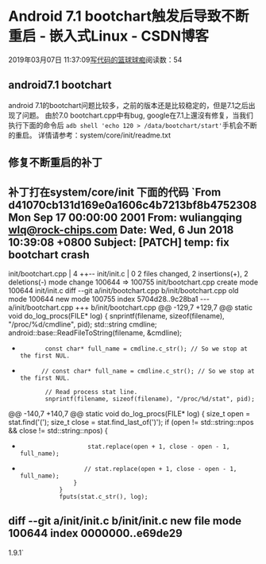 
# Android 7.1 bootchart触发后导致不断重启 - 嵌入式Linux - CSDN博客

2019年03月07日 11:37:09[写代码的篮球球痴](https://me.csdn.net/weiqifa0)阅读数：54



## android7.1 bootchart
android 7.1的bootchart问题比较多，之前的版本还是比较稳定的，但是7.1之后出现了问题。
由於7.0 bootchart.cpp中有bug, google在7.1上還沒有修复，当我们执行下面的命令后
`adb shell 'echo 120 > /data/bootchart/start'`手机会不断的重启。
详情请参考：system/core/init/readme.txt
## 修复不断重启的补丁
补丁打在system/core/init 下面的代码
`From d41070cb131d169e0a1606c4b7213bf8b4752308 Mon Sep 17 00:00:00 2001
From: wuliangqing <wlq@rock-chips.com>
Date: Wed, 6 Jun 2018 10:39:08 +0800
Subject: [PATCH] temp: fix bootchart crash
---
 init/bootchart.cpp | 4 ++--
 init/init.c        | 0
 2 files changed, 2 insertions(+), 2 deletions(-)
 mode change 100644 => 100755 init/bootchart.cpp
 create mode 100644 init/init.c
diff --git a/init/bootchart.cpp b/init/bootchart.cpp
old mode 100644
new mode 100755
index 5704d28..9c28ba1
--- a/init/bootchart.cpp
+++ b/init/bootchart.cpp
@@ -129,7 +129,7 @@ static void do_log_procs(FILE* log) {
             snprintf(filename, sizeof(filename), "/proc/%d/cmdline", pid);
             std::string cmdline;
             android::base::ReadFileToString(filename, &cmdline);
-            const char* full_name = cmdline.c_str(); // So we stop at the first NUL.
+           // const char* full_name = cmdline.c_str(); // So we stop at the first NUL.
 
             // Read process stat line.
             snprintf(filename, sizeof(filename), "/proc/%d/stat", pid);
@@ -140,7 +140,7 @@ static void do_log_procs(FILE* log) {
                     size_t open = stat.find('(');
                     size_t close = stat.find_last_of(')');
                     if (open != std::string::npos && close != std::string::npos) {
-                        stat.replace(open + 1, close - open - 1, full_name);
+                       // stat.replace(open + 1, close - open - 1, full_name);
                     }
                 }
                 fputs(stat.c_str(), log);
diff --git a/init/init.c b/init/init.c
new file mode 100644
index 0000000..e69de29
-- 
1.9.1`

